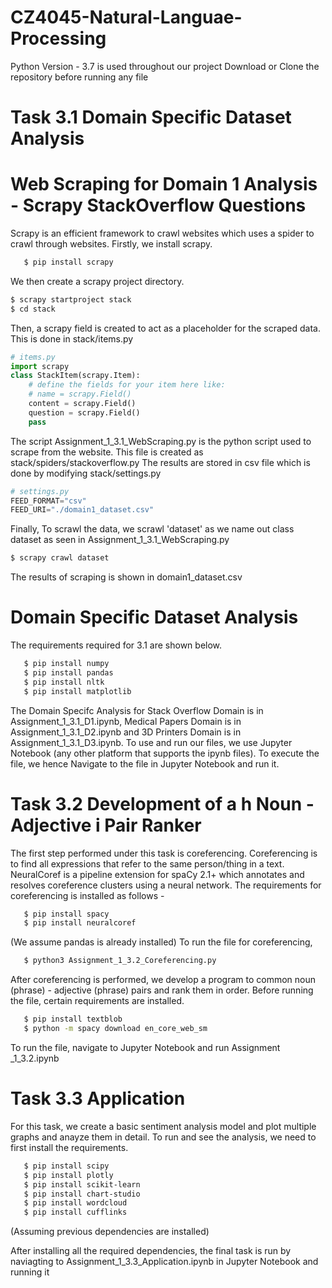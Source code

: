 # CZ4045-Natural-Languae-Processing

Python Version - 3.7 is used throughout our project
Download or Clone the repository before running any file


# Task 3.1 Domain Specific Dataset Analysis

# Web Scraping for Domain 1 Analysis - Scrapy StackOverflow Questions
Scrapy is an efficient framework to crawl websites which uses a spider to crawl through websites. 
Firstly, we install scrapy. 
```bash
   $ pip install scrapy
```
We then create a scrapy project directory.
```bash
$ scrapy startproject stack
$ cd stack
```
Then, a scrapy field is created to act as a placeholder for the scraped data. This is done in stack/items.py
```python
# items.py
import scrapy
class StackItem(scrapy.Item):
    # define the fields for your item here like:
    # name = scrapy.Field()
    content = scrapy.Field()
    question = scrapy.Field()
    pass
```
The script Assignment_1_3.1_WebScraping.py is the python script used to scrape from the website. This file is created as stack/spiders/stackoverflow.py
The results are stored in csv file which is done by modifying stack/settings.py
```python
# settings.py
FEED_FORMAT="csv"
FEED_URI="./domain1_dataset.csv"
```
Finally, To scrawl the data, we scrawl 'dataset' as we name out class dataset as seen in Assignment_1_3.1_WebScraping.py
```bash
$ scrapy crawl dataset
```
The results of scraping is shown in domain1_dataset.csv


# Domain Specific Dataset Analysis
The requirements required for 3.1 are shown below. 
```bash
   $ pip install numpy
   $ pip install pandas
   $ pip install nltk
   $ pip install matplotlib
```
The Domain Specifc Analysis for Stack Overflow Domain is in Assignment_1_3.1_D1.ipynb, Medical Papers Domain is in Assignment_1_3.1_D2.ipynb and 3D Printers Domain is in Assignment_1_3.1_D3.ipynb. To use and run our files, we use Jupyter Notebook (any other platform that supports the ipynb files). To execute the file, we hence Navigate to the file in Jupyter Notebook and run it. 



# Task 3.2 Development of a h Noun - Adjective i Pair Ranker
The first step performed under this task is coreferencing. Coreferencing is to find all expressions that refer to the same person/thing in a text. NeuralCoref is a pipeline extension for spaCy 2.1+ which annotates and resolves coreference clusters using a neural network. 
The requirements for coreferencing is installed as follows - 
```bash
   $ pip install spacy
   $ pip install neuralcoref 
```
(We assume pandas is already installed)
To run the file for coreferencing, 
```bash
   $ python3 Assignment_1_3.2_Coreferencing.py
```

After coreferencing is performed, we develop a program to common noun (phrase) - adjective (phrase) pairs and rank them in order. Before running the file, certain requirements are installed. 
```bash
   $ pip install textblob
   $ python -m spacy download en_core_web_sm
```
To run the file, navigate to Jupyter Notebook and run Assignment _1_3.2.ipynb



# Task 3.3 Application
For this task, we create a basic sentiment analysis model and plot multiple graphs and anayze them in detail. To run and see the analysis, we need to first install the requirements. 
```bash
   $ pip install scipy
   $ pip install plotly
   $ pip install scikit-learn
   $ pip install chart-studio
   $ pip install wordcloud
   $ pip install cufflinks
```
(Assuming previous dependencies are installed)

After installing all the required dependencies, the final task is run by naviagting to Assignment_1_3.3_Application.ipynb in Jupyter Notebook and running it

